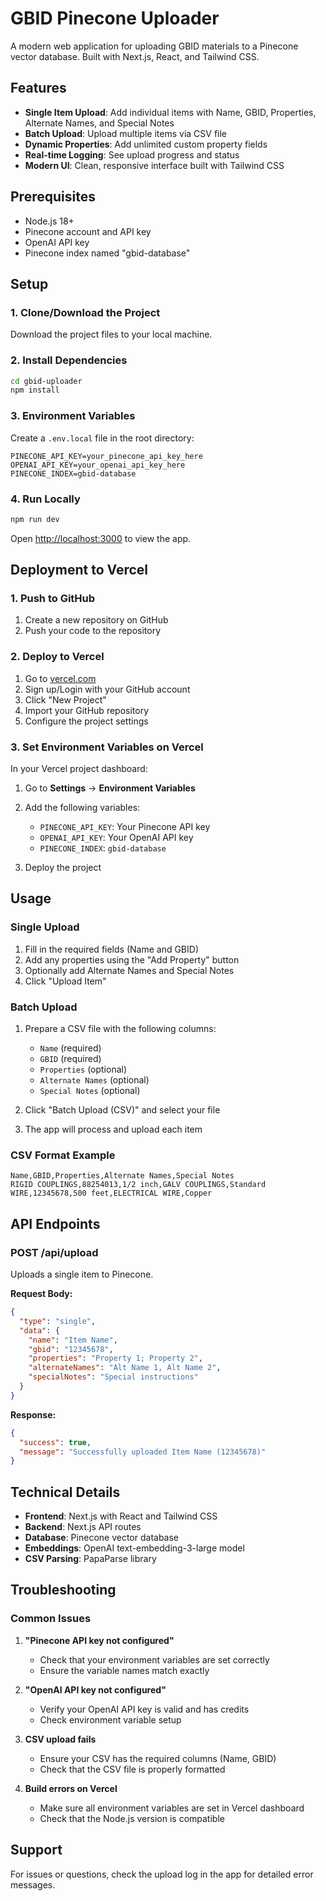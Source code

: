 # GBID Pinecone Uploader

A modern web application for uploading GBID materials to a Pinecone vector database. Built with Next.js, React, and Tailwind CSS.

## Features

- **Single Item Upload**: Add individual items with Name, GBID, Properties, Alternate Names, and Special Notes
- **Batch Upload**: Upload multiple items via CSV file
- **Dynamic Properties**: Add unlimited custom property fields
- **Real-time Logging**: See upload progress and status
- **Modern UI**: Clean, responsive interface built with Tailwind CSS

## Prerequisites

- Node.js 18+ 
- Pinecone account and API key
- OpenAI API key
- Pinecone index named "gbid-database"

## Setup

### 1. Clone/Download the Project

Download the project files to your local machine.

### 2. Install Dependencies

```bash
cd gbid-uploader
npm install
```

### 3. Environment Variables

Create a `.env.local` file in the root directory:

```env
PINECONE_API_KEY=your_pinecone_api_key_here
OPENAI_API_KEY=your_openai_api_key_here
PINECONE_INDEX=gbid-database
```

### 4. Run Locally

```bash
npm run dev
```

Open [http://localhost:3000](http://localhost:3000) to view the app.

## Deployment to Vercel

### 1. Push to GitHub

1. Create a new repository on GitHub
2. Push your code to the repository

### 2. Deploy to Vercel

1. Go to [vercel.com](https://vercel.com)
2. Sign up/Login with your GitHub account
3. Click "New Project"
4. Import your GitHub repository
5. Configure the project settings

### 3. Set Environment Variables on Vercel

In your Vercel project dashboard:

1. Go to **Settings** → **Environment Variables**
2. Add the following variables:
   - `PINECONE_API_KEY`: Your Pinecone API key
   - `OPENAI_API_KEY`: Your OpenAI API key  
   - `PINECONE_INDEX`: `gbid-database`

3. Deploy the project

## Usage

### Single Upload

1. Fill in the required fields (Name and GBID)
2. Add any properties using the "Add Property" button
3. Optionally add Alternate Names and Special Notes
4. Click "Upload Item"

### Batch Upload

1. Prepare a CSV file with the following columns:
   - `Name` (required)
   - `GBID` (required)
   - `Properties` (optional)
   - `Alternate Names` (optional)
   - `Special Notes` (optional)

2. Click "Batch Upload (CSV)" and select your file
3. The app will process and upload each item

### CSV Format Example

```csv
Name,GBID,Properties,Alternate Names,Special Notes
RIGID COUPLINGS,88254013,1/2 inch,GALV COUPLINGS,Standard
WIRE,12345678,500 feet,ELECTRICAL WIRE,Copper
```

## API Endpoints

### POST /api/upload

Uploads a single item to Pinecone.

**Request Body:**
```json
{
  "type": "single",
  "data": {
    "name": "Item Name",
    "gbid": "12345678",
    "properties": "Property 1; Property 2",
    "alternateNames": "Alt Name 1, Alt Name 2",
    "specialNotes": "Special instructions"
  }
}
```

**Response:**
```json
{
  "success": true,
  "message": "Successfully uploaded Item Name (12345678)"
}
```

## Technical Details

- **Frontend**: Next.js with React and Tailwind CSS
- **Backend**: Next.js API routes
- **Database**: Pinecone vector database
- **Embeddings**: OpenAI text-embedding-3-large model
- **CSV Parsing**: PapaParse library

## Troubleshooting

### Common Issues

1. **"Pinecone API key not configured"**
   - Check that your environment variables are set correctly
   - Ensure the variable names match exactly

2. **"OpenAI API key not configured"**
   - Verify your OpenAI API key is valid and has credits
   - Check environment variable setup

3. **CSV upload fails**
   - Ensure your CSV has the required columns (Name, GBID)
   - Check that the CSV file is properly formatted

4. **Build errors on Vercel**
   - Make sure all environment variables are set in Vercel dashboard
   - Check that the Node.js version is compatible

## Support

For issues or questions, check the upload log in the app for detailed error messages. 